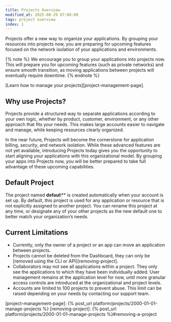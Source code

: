 ```yaml
---
title: Projects Overview
modified_at: 2025-08-29 07:00:00
tags: project overview
index: 1
---
```


Projects offer a new way to organize your applications. By grouping your resources into projects now, you are preparing for upcoming features focused on the network isolation of your applications and environments.

{% note %}
We encourage you to group your applications into projects now.
This will prepare you for upcoming features (such as private networks) and ensure smooth transition, as moving applications between projects will eventually require downtime.
{% endnote %}

[Learn how to manage your projects][project-management-page].

## Why use Projects?

Projects provide a structured way to separate applications according to your own logic, 
whether by product, customer, environment, or any other approach that fits your needs. This makes large accounts easier to navigate and manage, while keeping resources clearly organized.

In the near future, Projects will become the cornerstone for application billing, security, and network isolation. While these advanced features are not yet available, introducing Projects today gives you the opportunity to start aligning your applications with this organizational model. By grouping your apps into Projects now, you will be better prepared to take full advantage of these upcoming capabilities.

## Default Project

The project named **defaul**t** is created automatically when your account is set up. By default, this project is used for any application or resource that is not explicitly assigned to another project. You can rename this project at any time, or designate any of your other projects as the new default one to better match your organization’s needs.

## Current Limitations

- Currently, only the owner of a project or an app can move an application between projects.
- Projects cannot be deleted from the Dashboard, they can only be [removed using the CLI or API][removing-project].
- Collaborators may not see all applications within a project. They only see the applications to which they have been individually added. User management remains at the application level for now, until more granular access controls are introduced at the organizational and project levels.
- Accounts are limited to 100 projects to prevent abuse. This limit can be raised depending on your needs by contacting our support team.

[project-management-page]: {% post_url platform/projects/2000-01-01-manage-projects %}
[removing-project]: {% post_url platform/projects/2000-01-01-manage-projects %}#removing-a-project

